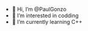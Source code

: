 - 👋 Hi, I’m @PaulGonzo
- 👀 I’m interested in codding
- 🌱 I’m currently learning C++ 

<!---
PaulGonzo/PaulGonzo is a ✨ special ✨ repository because its `README.md` (this file) appears on your GitHub profile.
You can click the Preview link to take a look at your changes.
--->
